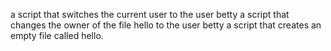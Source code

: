  a script that switches the current user to the user betty
a script that changes the owner of the file hello to the user betty
a script that creates an empty file called hello.
